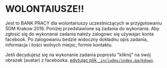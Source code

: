 # WOLONTAIUSZE!!

Jest to BANK PRACY dla wolontariuszy uczestniczących w przygotowaniu ŚDM Krakow 2016.
Poniżej przedstawione są zadania do wykonania. 
Aby zgłosić się do wykonanai zadania należy zalogowc się używajac konta facebook.
Po zalogowaniu bedzie widoczny dokładnu opis zadania, informacja i ilości wolnych miejsc, formie kontaktu.

Jeśli decydujesz się na wykonanie zadania poprostu "kliknij" na swój obrazek (avatar) z facebooka. 
[edytując plik `_includes/index.markdown`](https://github.com/Krakow2016/tablica/edit/gh-pages/_includes/index.markdown).
